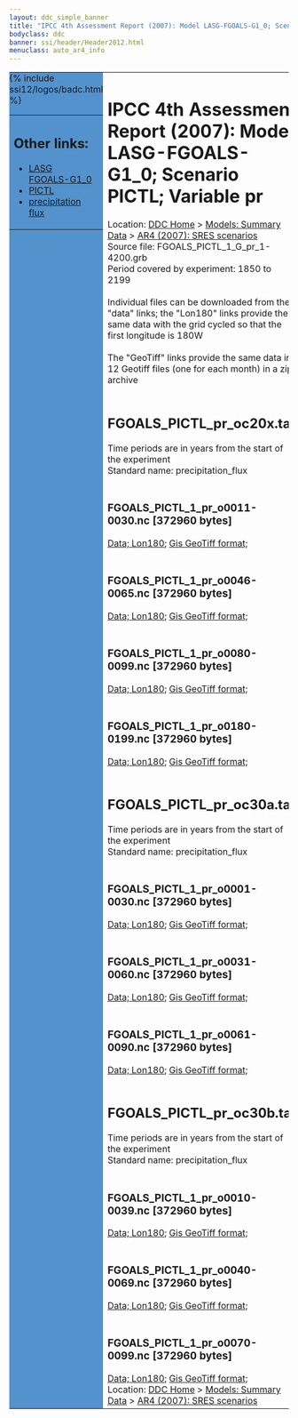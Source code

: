 ```yaml
---
layout: ddc_simple_banner
title: "IPCC 4th Assessment Report (2007): Model LASG-FGOALS-G1_0; Scenario PICTL; Variable pr"
bodyclass: ddc
banner: ssi/header/Header2012.html
menuclass: auto_ar4_info
---
```



<table width="100%" border="0" cellspacing="0" cellpadding="0" style="border-collapse: collapse;">
<tr style="margin:0;padding:0;border:0;">
<td style="margin:0;padding:0;border:0;height:1pt;width:150pt;background:#5492CD;" valign="top" >

<div id="lh-col2" class="auto_ar4_info">
<table class="menumain" bgcolor="#5492CD" cellspacing="0" width="100%" border="0">
<tr><td>
<h2> Other links:</h2>
<ul>
<li><a href="/auto/ar4/model-LASG-FGOALS-G1_0.html">LASG<br/>FGOALS-G1_0</a></li>
<li><a href="/auto/ar4/scenario-PICTL.html">PICTL</a></li>
<li><a href="/auto/ar4/var-precipitation_flux.html">precipitation flux</a></li>
</ul>
</td></tr>
{% include ssi12/logos/badc.html %}
</table>
</div>
</td>
<td><h1>IPCC 4th Assessment Report (2007): Model LASG-FGOALS-G1_0; Scenario PICTL; Variable pr</h1>

<!-- Breadcrumb1 -->
<div id="breadcrumb1" align="left">
Location: <a href="/index.html">DDC Home</a> > <a href="/sim/gcm_clim/">Models: Summary Data</a>
> <a href="/sim/gcm_clim/SRES_AR4/index.html">AR4 (2007): SRES scenarios</a>
</div>
<!-- End of Breadcrumb1 -->Source file: FGOALS_PICTL_1_G_pr_1-4200.grb
<br/>
Period covered by experiment: 1850 to 2199<br/>
<br/>Individual files can be downloaded from the "data" links; the "Lon180" links provide the same data
         with the grid cycled so that the first longitude is 180W<br/>
<br/>The "GeoTiff" links provide the same data in 12 Geotiff files (one for each month)
          in a zip archive<br/>
<br/><h2>FGOALS_PICTL_pr_oc20x.tar</h2>
Time periods are in years from the start of the experiment<br/>
Standard name: precipitation_flux<br>
<br/><h3>FGOALS_PICTL_1_pr_o0011-0030.nc [372960 bytes]</h3>
<a href="http://apps.ipcc-data.org/cgi-bin/downl/ar4_nc/pr/FGOALS_PICTL_1_pr_o0011-0030.nc">Data; </a><a href="http://apps.ipcc-data.org/cgi-bin/downl/ar4_nc/pr/FGOALS_PICTL_1_pr_o0011-0030.cyto180.nc"> Lon180</a>; <a href="/cgi-bin/downl/ar4_tif/pr/FGOALS_PICTL_1_pr_o0011-0030.zip">Gis GeoTiff format; </a><br/>
<br/><h3>FGOALS_PICTL_1_pr_o0046-0065.nc [372960 bytes]</h3>
<a href="http://apps.ipcc-data.org/cgi-bin/downl/ar4_nc/pr/FGOALS_PICTL_1_pr_o0046-0065.nc">Data; </a><a href="http://apps.ipcc-data.org/cgi-bin/downl/ar4_nc/pr/FGOALS_PICTL_1_pr_o0046-0065.cyto180.nc"> Lon180</a>; <a href="/cgi-bin/downl/ar4_tif/pr/FGOALS_PICTL_1_pr_o0046-0065.zip">Gis GeoTiff format; </a><br/>
<br/><h3>FGOALS_PICTL_1_pr_o0080-0099.nc [372960 bytes]</h3>
<a href="http://apps.ipcc-data.org/cgi-bin/downl/ar4_nc/pr/FGOALS_PICTL_1_pr_o0080-0099.nc">Data; </a><a href="http://apps.ipcc-data.org/cgi-bin/downl/ar4_nc/pr/FGOALS_PICTL_1_pr_o0080-0099.cyto180.nc"> Lon180</a>; <a href="/cgi-bin/downl/ar4_tif/pr/FGOALS_PICTL_1_pr_o0080-0099.zip">Gis GeoTiff format; </a><br/>
<br/><h3>FGOALS_PICTL_1_pr_o0180-0199.nc [372960 bytes]</h3>
<a href="http://apps.ipcc-data.org/cgi-bin/downl/ar4_nc/pr/FGOALS_PICTL_1_pr_o0180-0199.nc">Data; </a><a href="http://apps.ipcc-data.org/cgi-bin/downl/ar4_nc/pr/FGOALS_PICTL_1_pr_o0180-0199.cyto180.nc"> Lon180</a>; <a href="/cgi-bin/downl/ar4_tif/pr/FGOALS_PICTL_1_pr_o0180-0199.zip">Gis GeoTiff format; </a><br/>
<br/><h2>FGOALS_PICTL_pr_oc30a.tar</h2>
Time periods are in years from the start of the experiment<br/>
Standard name: precipitation_flux<br>
<br/><h3>FGOALS_PICTL_1_pr_o0001-0030.nc [372960 bytes]</h3>
<a href="http://apps.ipcc-data.org/cgi-bin/downl/ar4_nc/pr/FGOALS_PICTL_1_pr_o0001-0030.nc">Data; </a><a href="http://apps.ipcc-data.org/cgi-bin/downl/ar4_nc/pr/FGOALS_PICTL_1_pr_o0001-0030.cyto180.nc"> Lon180</a>; <a href="/cgi-bin/downl/ar4_tif/pr/FGOALS_PICTL_1_pr_o0001-0030.zip">Gis GeoTiff format; </a><br/>
<br/><h3>FGOALS_PICTL_1_pr_o0031-0060.nc [372960 bytes]</h3>
<a href="http://apps.ipcc-data.org/cgi-bin/downl/ar4_nc/pr/FGOALS_PICTL_1_pr_o0031-0060.nc">Data; </a><a href="http://apps.ipcc-data.org/cgi-bin/downl/ar4_nc/pr/FGOALS_PICTL_1_pr_o0031-0060.cyto180.nc"> Lon180</a>; <a href="/cgi-bin/downl/ar4_tif/pr/FGOALS_PICTL_1_pr_o0031-0060.zip">Gis GeoTiff format; </a><br/>
<br/><h3>FGOALS_PICTL_1_pr_o0061-0090.nc [372960 bytes]</h3>
<a href="http://apps.ipcc-data.org/cgi-bin/downl/ar4_nc/pr/FGOALS_PICTL_1_pr_o0061-0090.nc">Data; </a><a href="http://apps.ipcc-data.org/cgi-bin/downl/ar4_nc/pr/FGOALS_PICTL_1_pr_o0061-0090.cyto180.nc"> Lon180</a>; <a href="/cgi-bin/downl/ar4_tif/pr/FGOALS_PICTL_1_pr_o0061-0090.zip">Gis GeoTiff format; </a><br/>
<br/><h2>FGOALS_PICTL_pr_oc30b.tar</h2>
Time periods are in years from the start of the experiment<br/>
Standard name: precipitation_flux<br>
<br/><h3>FGOALS_PICTL_1_pr_o0010-0039.nc [372960 bytes]</h3>
<a href="http://apps.ipcc-data.org/cgi-bin/downl/ar4_nc/pr/FGOALS_PICTL_1_pr_o0010-0039.nc">Data; </a><a href="http://apps.ipcc-data.org/cgi-bin/downl/ar4_nc/pr/FGOALS_PICTL_1_pr_o0010-0039.cyto180.nc"> Lon180</a>; <a href="/cgi-bin/downl/ar4_tif/pr/FGOALS_PICTL_1_pr_o0010-0039.zip">Gis GeoTiff format; </a><br/>
<br/><h3>FGOALS_PICTL_1_pr_o0040-0069.nc [372960 bytes]</h3>
<a href="http://apps.ipcc-data.org/cgi-bin/downl/ar4_nc/pr/FGOALS_PICTL_1_pr_o0040-0069.nc">Data; </a><a href="http://apps.ipcc-data.org/cgi-bin/downl/ar4_nc/pr/FGOALS_PICTL_1_pr_o0040-0069.cyto180.nc"> Lon180</a>; <a href="/cgi-bin/downl/ar4_tif/pr/FGOALS_PICTL_1_pr_o0040-0069.zip">Gis GeoTiff format; </a><br/>
<br/><h3>FGOALS_PICTL_1_pr_o0070-0099.nc [372960 bytes]</h3>
<a href="http://apps.ipcc-data.org/cgi-bin/downl/ar4_nc/pr/FGOALS_PICTL_1_pr_o0070-0099.nc">Data; </a><a href="http://apps.ipcc-data.org/cgi-bin/downl/ar4_nc/pr/FGOALS_PICTL_1_pr_o0070-0099.cyto180.nc"> Lon180</a>; <a href="/cgi-bin/downl/ar4_tif/pr/FGOALS_PICTL_1_pr_o0070-0099.zip">Gis GeoTiff format; </a><br/>
<!-- Breadcrumb2 -->
<div id="breadcrumb2" align="left">
Location: <a href="/index.html">DDC Home</a> > <a href="/sim/gcm_clim/">Models: Summary Data</a>
> <a href="/sim/gcm_clim/SRES_AR4/index.html">AR4 (2007): SRES scenarios</a>
</div>
<!-- End of Breadcrumb2 --></td></tr></table>
